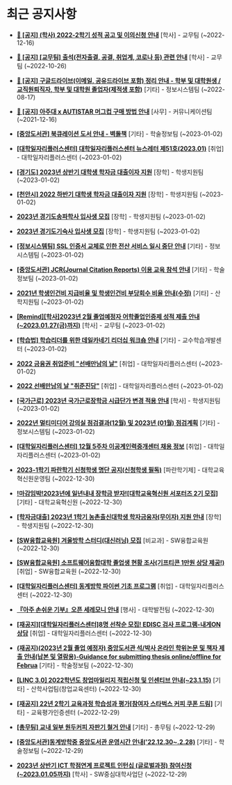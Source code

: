 # 최근 공지사항

* **[📌 [공지] (학사) 2022-2학기 성적 공고 및 이의신청 안내](http://ajou.ac.kr/kr/ajou/notice.do?mode=view&amp;articleNo=207751&amp;article.offset=0&amp;articleLimit=30)**
 [학사] - 교무팀 (~2022-12-16)

* **[📌 [공지] [교무팀] 출석(전자출결, 공결, 취업계, 코로나 등) 관련 안내](http://ajou.ac.kr/kr/ajou/notice.do?mode=view&amp;articleNo=205552&amp;article.offset=0&amp;articleLimit=30)**
 [학사] - 교무팀 (~2022-10-26)

* **[📌 [공지] 구글드라이브(이메일, 공유드라이브 포함) 정리 안내 - 학부 및 대학원생 / 교직원퇴직자, 학부 및 대학원 졸업자(제적생 포함)](http://ajou.ac.kr/kr/ajou/notice.do?mode=view&amp;articleNo=202858&amp;article.offset=0&amp;articleLimit=30)**
 [기타] - 정보시스템팀 (~2022-08-17)

* **[📌 [공지] 아주대 x AUTISTAR 머그컵 구매 방법 안내](http://ajou.ac.kr/kr/ajou/notice.do?mode=view&amp;articleNo=147976&amp;article.offset=0&amp;articleLimit=30)**
 [사무] - 커뮤니케이션팀 (~2021-12-16)

* **[[중앙도서관] 북큐레이션 도서 안내 - 벽돌책](http://ajou.ac.kr/kr/ajou/notice.do?mode=view&amp;articleNo=208288&amp;article.offset=0&amp;articleLimit=30)**
 [기타] - 학술정보팀 (~2023-01-02)

* **[[대학일자리플러스센터] 대학일자리플러스센터 뉴스레터 제51호(2023.01)](http://ajou.ac.kr/kr/ajou/notice.do?mode=view&amp;articleNo=208285&amp;article.offset=0&amp;articleLimit=30)**
 [취업] - 대학일자리플러스센터 (~2023-01-02)

* **[[경기도] 2023년 상반기 대학생 학자금 대출이자 지원](http://ajou.ac.kr/kr/ajou/notice.do?mode=view&amp;articleNo=208284&amp;article.offset=0&amp;articleLimit=30)**
 [장학] - 학생지원팀 (~2023-01-02)

* **[[천안시] 2022 하반기 대학생 학자금 대출이자 지원](http://ajou.ac.kr/kr/ajou/notice.do?mode=view&amp;articleNo=208283&amp;article.offset=0&amp;articleLimit=30)**
 [장학] - 학생지원팀 (~2023-01-02)

* **[2023년 경기도송파학사 입사생 모집](http://ajou.ac.kr/kr/ajou/notice.do?mode=view&amp;articleNo=208282&amp;article.offset=0&amp;articleLimit=30)**
 [장학] - 학생지원팀 (~2023-01-02)

* **[2023년 경기도기숙사 입사생 모집](http://ajou.ac.kr/kr/ajou/notice.do?mode=view&amp;articleNo=208281&amp;article.offset=0&amp;articleLimit=30)**
 [장학] - 학생지원팀 (~2023-01-02)

* **[[정보시스템팀] SSL 인증서 교체로 인한 전산 서비스 일시 중단 안내](http://ajou.ac.kr/kr/ajou/notice.do?mode=view&amp;articleNo=208280&amp;article.offset=0&amp;articleLimit=30)**
 [기타] - 정보시스템팀 (~2023-01-02)

* **[[중앙도서관] JCR(Journal Citation Reports) 이용 교육 참석 안내](http://ajou.ac.kr/kr/ajou/notice.do?mode=view&amp;articleNo=208278&amp;article.offset=0&amp;articleLimit=30)**
 [기타] - 학술정보팀 (~2023-01-02)

* **[2021년 학생인건비 지급비율 및 학생인건비 부당회수 비율 안내(수정)](http://ajou.ac.kr/kr/ajou/notice.do?mode=view&amp;articleNo=208275&amp;article.offset=0&amp;articleLimit=30)**
 [기타] - 산학지원팀 (~2023-01-02)

* **[[Remind][학사]2023년 2월 졸업예정자 어학졸업인증제 성적 제출 안내(~2023.01.27(금)까지)](http://ajou.ac.kr/kr/ajou/notice.do?mode=view&amp;articleNo=208274&amp;article.offset=0&amp;articleLimit=30)**
 [학사] - 교무팀 (~2023-01-02)

* **[[학습법] 학습리더를 위한 데일카네기 리더십 워크숍 안내](http://ajou.ac.kr/kr/ajou/notice.do?mode=view&amp;articleNo=208270&amp;article.offset=0&amp;articleLimit=30)**
 [기타] - 교수학습개발센터 (~2023-01-02)

* **[2022 금융권 취업준비 &quot;선배만남의 날&quot;](http://ajou.ac.kr/kr/ajou/notice.do?mode=view&amp;articleNo=208259&amp;article.offset=0&amp;articleLimit=30)**
 [취업] - 대학일자리플러스센터 (~2023-01-02)

* **[2022 선배만남의 날 &quot;취준진담&quot;](http://ajou.ac.kr/kr/ajou/notice.do?mode=view&amp;articleNo=208258&amp;article.offset=0&amp;articleLimit=30)**
 [취업] - 대학일자리플러스센터 (~2023-01-02)

* **[[국가근로] 2023년 국가근로장학금 시급단가 변경 적용 안내](http://ajou.ac.kr/kr/ajou/notice.do?mode=view&amp;articleNo=208257&amp;article.offset=0&amp;articleLimit=30)**
 [학사] - 학생지원팀 (~2023-01-02)

* **[2022년 멀티미디어 강의실 점검결과(12월) 및 2023년 (01월) 점검계획](http://ajou.ac.kr/kr/ajou/notice.do?mode=view&amp;articleNo=208250&amp;article.offset=0&amp;articleLimit=30)**
 [기타] - 정보시스템팀 (~2023-01-02)

* **[[대학일자리플러스센터] 12월 5주차 이공계인력중개센터 채용 정보](http://ajou.ac.kr/kr/ajou/notice.do?mode=view&amp;articleNo=208244&amp;article.offset=0&amp;articleLimit=30)**
 [취업] - 대학일자리플러스센터 (~2023-01-02)

* **[2023-1학기 파란학기 신청학생 명단 공지(신청학생 필독)](http://ajou.ac.kr/kr/ajou/notice.do?mode=view&amp;articleNo=208232&amp;article.offset=0&amp;articleLimit=30)**
 [파란학기제] - 대학교육혁신원운영팀 (~2022-12-30)

* **[!마감임박!2023년에 일년내내 장학금 받자![대학교육혁신원 서포터즈 2기 모집]](http://ajou.ac.kr/kr/ajou/notice.do?mode=view&amp;articleNo=208231&amp;article.offset=0&amp;articleLimit=30)**
 [기타] - 대학교육혁신원 (~2022-12-30)

* **[[학자금대출] 2023년 1학기 농촌출신대학생 학자금융자(무이자) 지원 안내](http://ajou.ac.kr/kr/ajou/notice.do?mode=view&amp;articleNo=208225&amp;article.offset=0&amp;articleLimit=30)**
 [장학] - 학생지원팀 (~2022-12-30)

* **[[SW융합교육원] 겨울방학 스터디(대신러닝) 모집](http://ajou.ac.kr/kr/ajou/notice.do?mode=view&amp;articleNo=208215&amp;article.offset=0&amp;articleLimit=30)**
 [비교과] - SW융합교육원 (~2022-12-30)

* **[[SW융합교육원] 소프트웨어융합대학 졸업생 현황 조사(기프티콘 1만원 상당 제공!)](http://ajou.ac.kr/kr/ajou/notice.do?mode=view&amp;articleNo=208214&amp;article.offset=0&amp;articleLimit=30)**
 [취업] - SW융합교육원 (~2022-12-30)

* **[[대학일자리플러스센터] 동계방학 파이썬 기초 프로그램](http://ajou.ac.kr/kr/ajou/notice.do?mode=view&amp;articleNo=208210&amp;article.offset=0&amp;articleLimit=30)**
 [취업] - 대학일자리플러스센터 (~2022-12-30)

* **[『아주 손쉬운 기부』오픈 세레모니 안내](http://ajou.ac.kr/kr/ajou/notice.do?mode=view&amp;articleNo=208203&amp;article.offset=0&amp;articleLimit=30)**
 [행사] - 대학발전팀 (~2022-12-30)

* **[[재공지][대학일자리플러스센터]8명 선착순 모집! EDISC 검사 프로그램-내게ON상담](http://ajou.ac.kr/kr/ajou/notice.do?mode=view&amp;articleNo=208201&amp;article.offset=0&amp;articleLimit=30)**
 [취업] - 대학일자리플러스센터 (~2022-12-30)

* **[(재공지)(2023년 2월 졸업 예정자) 중앙도서관 석/박사 온라인 학위논문 및 책자 제출 안내(납본 및 열람용)-Guidance for submitting thesis online/offline for Februa](http://ajou.ac.kr/kr/ajou/notice.do?mode=view&amp;articleNo=208197&amp;article.offset=0&amp;articleLimit=30)**
 [기타] - 학술정보팀 (~2022-12-30)

* **[[LINC 3.0] 2022학년도 창업마일리지 적립신청 및 인센티브 안내(~23.1.15)](http://ajou.ac.kr/kr/ajou/notice.do?mode=view&amp;articleNo=208193&amp;article.offset=0&amp;articleLimit=30)**
 [기타] - 산학사업팀(창업교육센터) (~2022-12-30)

* **[[재공지] 22년 2학기 교육과정 학습성과 평가[참여자 스타벅스 커피 쿠폰 드림]](http://ajou.ac.kr/kr/ajou/notice.do?mode=view&amp;articleNo=208183&amp;article.offset=0&amp;articleLimit=30)**
 [기타] - 교육평가인증센터 (~2022-12-29)

* **[[총무팀] 교내 일부 원두커피 자판기 철거 안내](http://ajou.ac.kr/kr/ajou/notice.do?mode=view&amp;articleNo=208166&amp;article.offset=0&amp;articleLimit=30)**
 [기타] - 총무팀 (~2022-12-29)

* **[[중앙도서관]동계방학중 중앙도서관 운영시간 안내(&#x27;22.12.30~.2.28)](http://ajou.ac.kr/kr/ajou/notice.do?mode=view&amp;articleNo=208157&amp;article.offset=0&amp;articleLimit=30)**
 [기타] - 학술정보팀 (~2022-12-29)

* **[2023년 상반기 ICT 학점연계 프로젝트 인턴십 (글로벌과정) 참여신청(~2023.01.05까지)](http://ajou.ac.kr/kr/ajou/notice.do?mode=view&amp;articleNo=208155&amp;article.offset=0&amp;articleLimit=30)**
 [학사] - SW중심대학사업단 (~2022-12-29)
